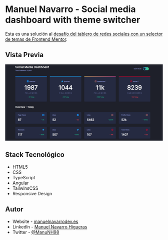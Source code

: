 # Manuel Navarro - Social media dashboard with theme switcher

Esta es una solución al [desafío del tablero de redes sociales con un selector de temas de Frontend Mentor](https://www.frontendmentor.io/challenges/social-media-dashboard-with-theme-switcher-6oY8ozp_H).

## Vista Previa

![Preview](/src/assets/readme.png)

## Stack Tecnológico

- HTML5
- CSS
- TypeScript
- Angular
- TailwinsCSS
- Responsive Design

## Autor

- Website - [manuelnavarrodev.es](https://manuelnavarrodev.es/)
- Linkedln - [Manuel Navarro Higueras](https://www.linkedin.com/in/manuel-navarro-higueras/)
- Twitter - [@ManuNH98](https://www.twitter.com/ManuNH98)
